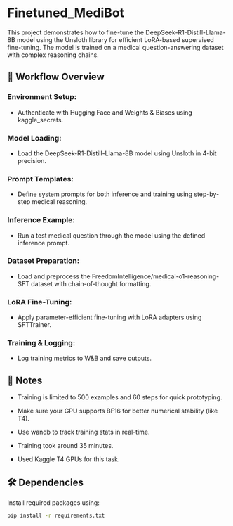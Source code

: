 # Finetuned_MediBot
This project demonstrates how to fine-tune the DeepSeek-R1-Distill-Llama-8B model using the Unsloth library for efficient LoRA-based supervised fine-tuning. The model is trained on a medical question-answering dataset with complex reasoning chains.

## 🚀 Workflow Overview
### Environment Setup:
- Authenticate with Hugging Face and Weights & Biases using kaggle_secrets.

### Model Loading:
- Load the DeepSeek-R1-Distill-Llama-8B model using Unsloth in 4-bit precision.

### Prompt Templates:
- Define system prompts for both inference and training using step-by-step medical reasoning.

### Inference Example:
- Run a test medical question through the model using the defined inference prompt.

### Dataset Preparation:
- Load and preprocess the FreedomIntelligence/medical-o1-reasoning-SFT dataset with chain-of-thought formatting.

### LoRA Fine-Tuning:
- Apply parameter-efficient fine-tuning with LoRA adapters using SFTTrainer.

### Training & Logging:
- Log training metrics to W&B and save outputs.

## 📌 Notes
- Training is limited to 500 examples and 60 steps for quick prototyping. 

- Make sure your GPU supports BF16 for better numerical stability (like T4).

- Use wandb to track training stats in real-time.

- Training took around 35 minutes.

- Used Kaggle T4 GPUs for this task.


## 🛠️ Dependencies

Install required packages using:

```bash
pip install -r requirements.txt
```


